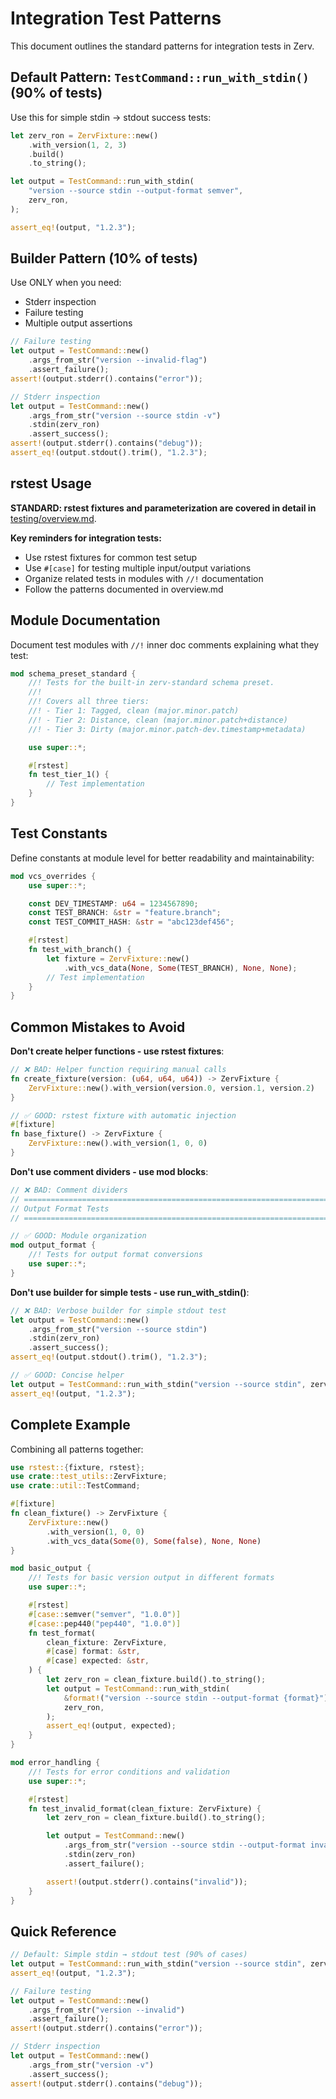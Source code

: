 # Integration Test Patterns

This document outlines the standard patterns for integration tests in Zerv.

## Default Pattern: `TestCommand::run_with_stdin()` (90% of tests)

Use this for simple stdin → stdout success tests:

```rust
let zerv_ron = ZervFixture::new()
    .with_version(1, 2, 3)
    .build()
    .to_string();

let output = TestCommand::run_with_stdin(
    "version --source stdin --output-format semver",
    zerv_ron,
);

assert_eq!(output, "1.2.3");
```

## Builder Pattern (10% of tests)

Use ONLY when you need:

- Stderr inspection
- Failure testing
- Multiple output assertions

```rust
// Failure testing
let output = TestCommand::new()
    .args_from_str("version --invalid-flag")
    .assert_failure();
assert!(output.stderr().contains("error"));

// Stderr inspection
let output = TestCommand::new()
    .args_from_str("version --source stdin -v")
    .stdin(zerv_ron)
    .assert_success();
assert!(output.stderr().contains("debug"));
assert_eq!(output.stdout().trim(), "1.2.3");
```

## rstest Usage

**STANDARD: rstest fixtures and parameterization are covered in detail in** [testing/overview.md](./overview.md#rstest-testing-framework).

**Key reminders for integration tests:**

- Use rstest fixtures for common test setup
- Use `#[case]` for testing multiple input/output variations
- Organize related tests in modules with `//!` documentation
- Follow the patterns documented in overview.md

## Module Documentation

Document test modules with `//!` inner doc comments explaining what they test:

```rust
mod schema_preset_standard {
    //! Tests for the built-in zerv-standard schema preset.
    //!
    //! Covers all three tiers:
    //! - Tier 1: Tagged, clean (major.minor.patch)
    //! - Tier 2: Distance, clean (major.minor.patch+distance)
    //! - Tier 3: Dirty (major.minor.patch-dev.timestamp+metadata)

    use super::*;

    #[rstest]
    fn test_tier_1() {
        // Test implementation
    }
}
```

## Test Constants

Define constants at module level for better readability and maintainability:

```rust
mod vcs_overrides {
    use super::*;

    const DEV_TIMESTAMP: u64 = 1234567890;
    const TEST_BRANCH: &str = "feature.branch";
    const TEST_COMMIT_HASH: &str = "abc123def456";

    #[rstest]
    fn test_with_branch() {
        let fixture = ZervFixture::new()
            .with_vcs_data(None, Some(TEST_BRANCH), None, None);
        // Test implementation
    }
}
```

## Common Mistakes to Avoid

**Don't create helper functions - use rstest fixtures**:

```rust
// ❌ BAD: Helper function requiring manual calls
fn create_fixture(version: (u64, u64, u64)) -> ZervFixture {
    ZervFixture::new().with_version(version.0, version.1, version.2)
}

// ✅ GOOD: rstest fixture with automatic injection
#[fixture]
fn base_fixture() -> ZervFixture {
    ZervFixture::new().with_version(1, 0, 0)
}
```

**Don't use comment dividers - use mod blocks**:

```rust
// ❌ BAD: Comment dividers
// ============================================================================
// Output Format Tests
// ============================================================================

// ✅ GOOD: Module organization
mod output_format {
    //! Tests for output format conversions
    use super::*;
}
```

**Don't use builder for simple tests - use run_with_stdin()**:

```rust
// ❌ BAD: Verbose builder for simple stdout test
let output = TestCommand::new()
    .args_from_str("version --source stdin")
    .stdin(zerv_ron)
    .assert_success();
assert_eq!(output.stdout().trim(), "1.2.3");

// ✅ GOOD: Concise helper
let output = TestCommand::run_with_stdin("version --source stdin", zerv_ron);
assert_eq!(output, "1.2.3");
```

## Complete Example

Combining all patterns together:

```rust
use rstest::{fixture, rstest};
use crate::test_utils::ZervFixture;
use crate::util::TestCommand;

#[fixture]
fn clean_fixture() -> ZervFixture {
    ZervFixture::new()
        .with_version(1, 0, 0)
        .with_vcs_data(Some(0), Some(false), None, None)
}

mod basic_output {
    //! Tests for basic version output in different formats
    use super::*;

    #[rstest]
    #[case::semver("semver", "1.0.0")]
    #[case::pep440("pep440", "1.0.0")]
    fn test_format(
        clean_fixture: ZervFixture,
        #[case] format: &str,
        #[case] expected: &str,
    ) {
        let zerv_ron = clean_fixture.build().to_string();
        let output = TestCommand::run_with_stdin(
            &format!("version --source stdin --output-format {format}"),
            zerv_ron,
        );
        assert_eq!(output, expected);
    }
}

mod error_handling {
    //! Tests for error conditions and validation
    use super::*;

    #[rstest]
    fn test_invalid_format(clean_fixture: ZervFixture) {
        let zerv_ron = clean_fixture.build().to_string();

        let output = TestCommand::new()
            .args_from_str("version --source stdin --output-format invalid")
            .stdin(zerv_ron)
            .assert_failure();

        assert!(output.stderr().contains("invalid"));
    }
}
```

## Quick Reference

```rust
// Default: Simple stdin → stdout test (90% of cases)
let output = TestCommand::run_with_stdin("version --source stdin", zerv_ron);
assert_eq!(output, "1.2.3");

// Failure testing
let output = TestCommand::new()
    .args_from_str("version --invalid")
    .assert_failure();
assert!(output.stderr().contains("error"));

// Stderr inspection
let output = TestCommand::new()
    .args_from_str("version -v")
    .assert_success();
assert!(output.stderr().contains("debug"));
```
